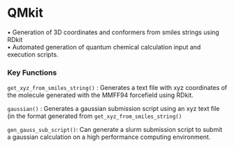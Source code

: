# QMkit

• Generation of 3D coordinates and conformers from smiles strings using RDkit <br>
• Automated generation of quantum chemical calculation input and execution scripts.

### Key Functions

`get_xyz_from_smiles_string()` : Generates a text file with xyz coordinates of the molecule generated with the MMFF94 forcefield using RDkit.

`gaussian()` : Generates a gaussian submission script using an xyz text file (in the format generated from `get_xyz_from_smiles_string()`

`gen_gauss_sub_script()`: Can generate a slurm submission script to submit a gaussian calculation on a high performance computing environment.


